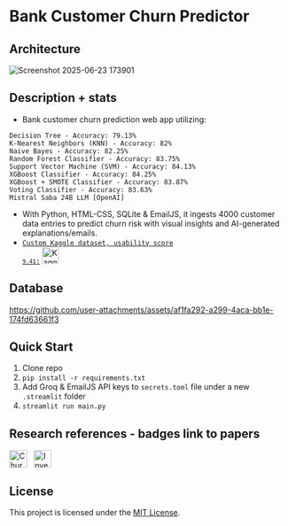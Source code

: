 # Bank Customer Churn Predictor

## Architecture
![Screenshot 2025-06-23 173901](https://github.com/user-attachments/assets/0096ae5f-3d94-4659-bb1f-0a1b5e2b3844)

## Description + stats
- Bank customer churn prediction web app utilizing:
```
Decision Tree - Accuracy: 79.13%
K-Nearest Neighbors (KNN) - Accuracy: 82%
Naive Bayes - Accuracy: 82.25%
Random Forest Classifier - Accuracy: 83.75%
Support Vector Machine (SVM) - Accuracy: 84.13%
XGBoost Classifier - Accuracy: 84.25%
XGBoost + SMOTE Classifier - Accuracy: 83.87%
Voting Classifier - Accuracy: 83.63%
Mistral Saba 24B LLM [OpenAI]
```
- With Python, HTML-CSS, SQLite & EmailJS, it ingests 4000 customer data entries to predict churn risk with visual insights and AI-generated explanations/emails.
- <code><ins>Custom Kaggle dataset, usability score <code>9.41</code>:<ins></code>
  <a href="https://www.kaggle.com/datasets/soumilmukhopadhyay/xyz-bank-customer-churn" style="text-decoration: none;">
    <img src="https://img.shields.io/badge/Kaggle-20BEFF?style=flat-square&logo=kaggle&logoColor=white&labelWidth=30&height=30" alt="Kaggle dataset" style="height:30px;">
  </a>

## Database
https://github.com/user-attachments/assets/af1fa292-a299-4aca-bb1e-174fd63661f3

## Quick Start
1. Clone repo  
2. `pip install -r requirements.txt`  
3. Add Groq & EmailJS API keys to `secrets.toml` file under a new `.streamlit` folder  
4. `streamlit run main.py`

## Research references - badges link to papers
<div style="display: flex; gap: 12px; align-items: center; margin: 15px 0;">
  <a href="https://www.researchgate.net/publication/340855263_Churning_of_Bank_Customers_Using_Supervised_Learning" style="text-decoration: none;">
    <img src="https://img.shields.io/badge/ResearchGate-00CCB?style=flat-square&logo=researchgate&logoColor=white&labelWidth=30&height=38" alt="Churning of Bank Customers Using Supervised Learning" style="height:32px;">
  </a>
  
  <a href="https://www.sciencedirect.com/science/article/pii/S2666764923000401" style="text-decoration: none;">
    <img src="https://img.shields.io/badge/ScienceDirect-F16521?style=flat-square&logo=Etsy&logoColor=white&labelWidth=30&height=38" alt="Investigating customer churn in banking: a machine learning approach and visualization app for data science and management" style="height:32px;">
  </a>
</div>

## License
This project is licensed under the [MIT License](https://github.com/Soumilgit/Datathon_Team-DataP1ac3X.c0m/blob/main/LICENSE).
